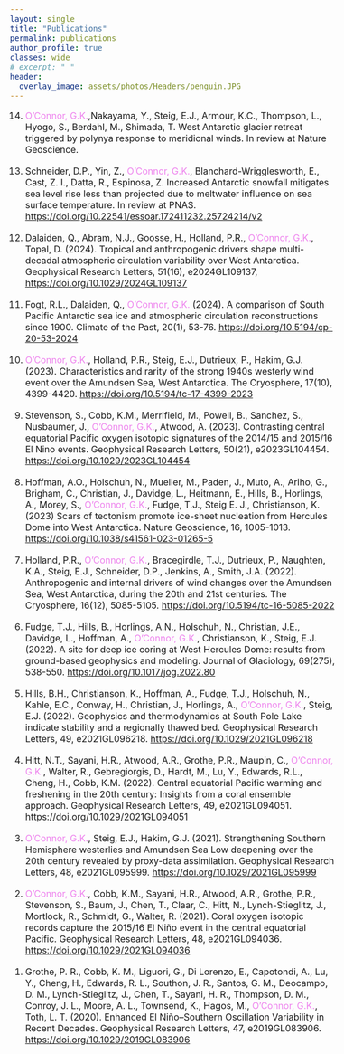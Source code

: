 ```yaml
---
layout: single
title: "Publications"
permalink: publications
author_profile: true
classes: wide
# excerpt: " "
header:
  overlay_image: assets/photos/Headers/penguin.JPG
---
```


<style>
  body {
    font-size: 16px; 
  }
  h3 {
    font-size: 22px; 
  }
  .gko-text {
    color: violet;
  }
  ol li {
    margin-bottom: 18px; /* increase spacing between items*/
  }
  ol li a {
    text-decoration: underline; /* Underline the links */
  }
</style>
 
<ol reversed>
    <li><span class="gko-text">O’Connor, G.K.</span>,Nakayama, Y., Steig, E.J., Armour, K.C., Thompson, L., Hyogo, S., Berdahl, M., Shimada, T. West Antarctic glacier retreat triggered by polynya response to meridional winds. In review at Nature Geoscience.
    </li>
    <li>Schneider, D.P., Yin, Z., <span class="gko-text">O’Connor, G.K.</span>, Blanchard-Wrigglesworth, E., Cast, Z. I., Datta, R., Espinosa, Z. Increased Antarctic snowfall mitigates sea level rise less than projected due to meltwater influence on sea surface temperature. In review at PNAS. <a href="https://doi.org/10.22541/essoar.172411232.25724214/v2" target="blank">https://doi.org/10.22541/essoar.172411232.25724214/v2</a>
    </li>
    <li>Dalaiden, Q., Abram, N.J., Goosse, H., Holland, P.R., <span class="gko-text">O’Connor, G.K.</span>, Topal, D. (2024). Tropical and anthropogenic drivers shape multi-decadal atmospheric circulation variability over West Antarctica. Geophysical Research Letters, 51(16), e2024GL109137, <a href="https://doi.org/10.1029/2024GL109137" target="blank">https://doi.org/10.1029/2024GL109137</a>
    </li>
    <li>Fogt, R.L., Dalaiden, Q., <span class="gko-text">O’Connor, G.K.</span> (2024). A comparison of South Pacific Antarctic sea ice and atmospheric circulation reconstructions since 1900. Climate of the Past, 20(1), 53-76. <a href="https://doi.org/10.5194/cp-20-53-2024" target="blank">https://doi.org/10.5194/cp-20-53-2024</a>
    </li>
    <li><span class="gko-text">O’Connor, G.K.</span>, Holland, P.R., Steig, E.J., Dutrieux, P., Hakim, G.J. (2023). Characteristics and rarity of the strong 1940s westerly wind event over the Amundsen Sea, West Antarctica. The Cryosphere, 17(10), 4399-4420. <a href="https://doi.org/10.5194/tc-17-4399-2023" target="blank">https://doi.org/10.5194/tc-17-4399-2023</a>
    </li>
    <li>   Stevenson, S., Cobb, K.M., Merrifield, M., Powell, B., Sanchez, S., Nusbaumer, J., <span class="gko-text">O’Connor, G.K.</span>, Atwood, A. (2023). Contrasting central equatorial Pacific oxygen isotopic signatures of the 2014/15 and 2015/16 El Nino events. Geophysical Research Letters, 50(21), e2023GL104454. <a href="https://doi.org/10.1029/2023GL104454" target="blank">https://doi.org/10.1029/2023GL104454</a>
    </li>
    <li>Hoffman, A.O., Holschuh, N., Mueller, M., Paden, J., Muto, A., Ariho, G., Brigham, C.,  Christian, J., Davidge, L., Heitmann, E., Hills, B., Horlings, A., Morey, S., <span class="gko-text">O’Connor, G.K.</span>, Fudge, T.J., Steig E. J., Christianson, K. (2023) Scars of tectonism promote ice-sheet nucleation from Hercules Dome into West Antarctica. Nature Geoscience, 16, 1005-1013. <a href="https://doi.org/10.1038/s41561-023-01265-5" target="blank">https://doi.org/10.1038/s41561-023-01265-5</a>
    </li>
    <li>Holland, P.R., <span class="gko-text">O’Connor, G.K.</span>, Bracegirdle, T.J., Dutrieux, P., Naughten, K.A., Steig, E.J., Schneider, D.P., Jenkins, A., Smith, J.A. (2022). Anthropogenic and internal drivers of wind changes over the Amundsen Sea, West Antarctica, during the 20th and 21st centuries. The Cryosphere, 16(12), 5085-5105. <a href="https://doi.org/10.5194/tc-16-5085-2022" target="blank">https://doi.org/10.5194/tc-16-5085-2022</a>
    </li>
    <li>Fudge, T.J., Hills, B., Horlings, A.N., Holschuh, N., Christian, J.E., Davidge, L., Hoffman, A., <span class="gko-text">O’Connor, G.K.</span>, Christianson, K., Steig, E.J. (2022). A site for deep ice coring at West Hercules Dome: results from ground-based geophysics and modeling. Journal of Glaciology, 69(275), 538-550. <a href="https://doi.org/10.1017/jog.2022.80" target="blank">https://doi.org/10.1017/jog.2022.80</a>
    </li>
    <li>Hills, B.H., Christianson, K., Hoffman, A., Fudge, T.J., Holschuh, N., Kahle, E.C., Conway, H., Christian, J., Horlings, A., <span class="gko-text">O’Connor, G.K.</span>, Steig, E.J. (2022). Geophysics and thermodynamics at South Pole Lake indicate stability and a regionally thawed bed. Geophysical Research Letters, 49, e2021GL096218. <a href="https://doi.org/10.1029/2021GL096218" target="blank">https://doi.org/10.1029/2021GL096218</a>
    </li>
    <li>Hitt, N.T., Sayani, H.R., Atwood, A.R., Grothe, P.R., Maupin, C., <span class="gko-text">O’Connor, G.K.</span>, Walter, R., Gebregiorgis, D., Hardt, M., Lu, Y., Edwards, R.L., Cheng, H., Cobb, K.M. (2022). Central equatorial Pacific warming and freshening in the 20th century: Insights from a coral ensemble approach. Geophysical Research Letters, 49, e2021GL094051. <a href="https://doi.org/10.1029/2021GL094051" target="blank">https://doi.org/10.1029/2021GL094051</a>
    </li>
    <li><span class="gko-text">O’Connor, G.K.</span>, Steig, E.J., Hakim, G.J. (2021). Strengthening Southern Hemisphere westerlies and Amundsen Sea Low deepening over the 20th century revealed by proxy-data assimilation. Geophysical Research Letters, 48, e2021GL095999. <a href="https://doi.org/10.1029/2021GL095999" target="blank">https://doi.org/10.1029/2021GL095999</a>
    </li>
    <li><span class="gko-text">O’Connor, G.K.</span>, Cobb, K.M., Sayani, H.R., Atwood, A.R., Grothe, P.R., Stevenson, S., Baum, J., Chen, T., Claar, C., Hitt, N., Lynch-Stieglitz, J., Mortlock, R., Schmidt, G., Walter, R. (2021). Coral oxygen isotopic records capture the 2015/16 El Niño event in the central equatorial Pacific. Geophysical Research Letters, 48, e2021GL094036. <a href="https://doi.org/10.1029/2021GL094036" target="blank">https://doi.org/10.1029/2021GL094036</a>
    </li>
    <li>Grothe, P. R., Cobb, K. M., Liguori, G., Di Lorenzo, E., Capotondi, A., Lu, Y., Cheng, H., Edwards, R. L., Southon, J. R., Santos, G. M., Deocampo, D. M., Lynch-Stieglitz, J., Chen, T., Sayani, H. R., Thompson, D. M., Conroy, J. L., Moore, A. L., Townsend, K., Hagos, M., <span class="gko-text">O’Connor, G.K.</span>, Toth, L. T. (2020). Enhanced El Niño–Southern Oscillation Variability in Recent Decades. Geophysical Research Letters, 47, e2019GL083906. <a href="https://doi.org/10.1029/2019GL083906" target="blank">https://doi.org/10.1029/2019GL083906</a>
    </li>